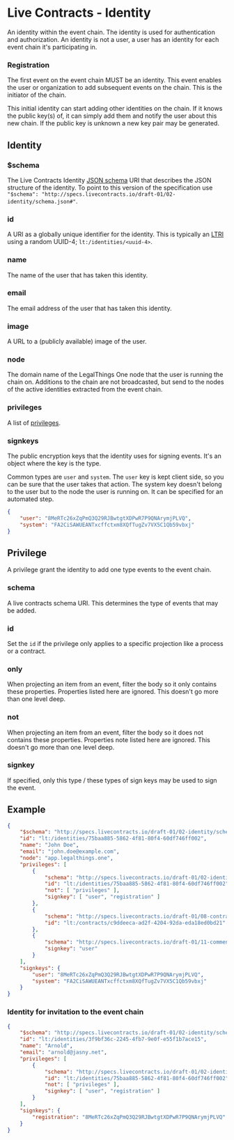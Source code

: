# Live Contracts - Identity

An identity within the event chain. The identity is used for authentication and authorization. An identity is not a
user, a user has an identity for each event chain it's participating in.

### Registration

The first event on the event chain MUST be an identity. This event enables the user or organization to add subsequent
events on the chain. This is the initiator of the chain.

This initial identity can start adding other identities on the chain. If it knows the public key(s) of, it can simply
add them and notify the user about this new chain. If the public key is unknown a new key pair may be generated.

## Identity

### $schema

The Live Contracts Identity [JSON schema](http://json-schema.org) URI that describes the JSON structure of the identity.
To point to this version of the specification use `"$schema": "http://specs.livecontracts.io/draft-01/02-identity/schema.json#"`.

### id

A URI as a globally unique identifier for the identity. This is typically an [LTRI](http://specs.livecontracts.io/draft-01/00-ltri/)
using a random UUID-4; `lt:/identities/<uuid-4>`.

### name

The name of the user that has taken this identity.

### email

The email address of the user that has taken this identity.

### image

A URL to a (publicly available) image of the user.

### node

The domain name of the LegalThings One node that the user is running the chain on. Additions to the chain are not
broadcasted, but send to the nodes of the active identities extracted from the event chain.

### privileges

A list of [privileges](#privilege).

### signkeys

The public encryption keys that the identity uses for signing events. It's an object where the key is the type.

Common types are `user` and `system`. The `user` key is kept client side, so you can be sure that the user takes that
action. The system key doesn't belong to the user but to the node the user is running on. It can be specified for an
automated step.

```json
{
    "user": "8MeRTc26xZqPmQ3Q29RJBwtgtXDPwR7P9QNArymjPLVQ",
    "system": "FA2CiSAWUEANTxcffctxm8XQfTugZv7VX5C1Qb59vbxj"
}
```

## Privilege

A privilege grant the identity to add one type events to the event chain.

### schema

A live contracts schema URI. This determines the type of events that may be added.

### id

Set the `id` if the privilege only applies to a specific projection like a process or a contract.

### only

When projecting an item from an event, filter the body so it only contains these properties. Properties listed here
are ignored. This doesn't go more than one level deep.

### not

When projecting an item from an event, filter the body so it does not contains these properties. Properties note listed
here are ignored. This doesn't go more than one level deep.

### signkey

If specified, only this type / these types of sign keys may be used to sign the event.

## Example

```json
{
    "$schema": "http://specs.livecontracts.io/draft-01/02-identity/schema.json#",
    "id": "lt:/identities/75baa885-5862-4f81-80f4-60df746ff002",
    "name": "John Doe",
    "email": "john.doe@example.com",
    "node": "app.legalthings.one",
    "privileges": [
        {
            "schema": "http://specs.livecontracts.io/draft-01/02-identity/schema.json#",
            "id": "lt:/identities/75baa885-5862-4f81-80f4-60df746ff002",
            "not": [ "privileges" ],
            "signkey": [ "user", "registration" ]
        },
        {
            "schema": "http://specs.livecontracts.io/draft-01/08-contract/schema.json#",
            "id": "lt:/contracts/c9ddeeca-ad2f-4204-92da-eda18ed0bd21"
        },
        {
            "schema": "http://specs.livecontracts.io/draft-01/11-comment/schema.json#",
            "signkey": "user"
        }
    ],
    "signkeys": {
        "user": "8MeRTc26xZqPmQ3Q29RJBwtgtXDPwR7P9QNArymjPLVQ",
        "system": "FA2CiSAWUEANTxcffctxm8XQfTugZv7VX5C1Qb59vbxj"
    }
}
```

### Identity for invitation to the event chain

```json
{
    "$schema": "http://specs.livecontracts.io/draft-01/02-identity/schema.json#",
    "id": "lt:/identities/3f9bf36c-2245-4fb7-9e0f-e55f1b7ace15",
    "name": "Arnold",
    "email": "arnold@jasny.net",
    "privileges": [
        {
            "schema": "http://specs.livecontracts.io/draft-01/02-identity/schema.json#",
            "id": "lt:/identities/75baa885-5862-4f81-80f4-60df746ff002",
            "not": [ "privileges" ],
            "signkey": [ "user", "registration" ]
        }
    ],
    "signkeys": {
        "registration": "8MeRTc26xZqPmQ3Q29RJBwtgtXDPwR7P9QNArymjPLVQ"
    }
}
```